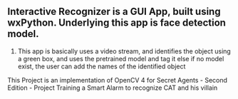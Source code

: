 ## Interactive Recognizer is a GUI App, built using wxPython. Underlying this app is face detection model.

1. This app is basically uses a video stream, and identifies the object
using a green box, and uses the pretrained model and tag it else
if no model exist, the user can add the names of the identified object

This Project is an implementation of OpenCV 4 for Secret Agents - 
Second Edition - Project Training a  Smart Alarm to recognize CAT and his villain

